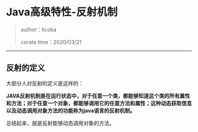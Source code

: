 # Java高级特性-反射机制
>author：licoba
>
>cerate time：2020/03/21
---

## 反射的定义
大部分人对反射的定义是这样的：

**JAVA反射机制是在运行状态中，对于任意一个类，都能够知道这个类的所有属性和方法；对于任意一个对象，都能够调用它的任意方法和属性；这种动态获取信息以及动态调用对象方法的功能称为java语言的反射机制。**

总结起来，就是反射能够动态调用对象的方法。